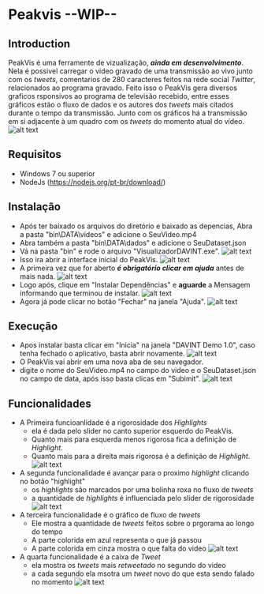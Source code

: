 # Peakvis --WIP--

## Introduction
PeakVis é uma ferramente de vizualização, ***ainda em desenvolvimento***. Nela é possivel carregar o video gravado de uma transmissão ao vivo junto com os _tweets_, comentarios de 280 caracteres feitos na rede social _Twitter_, relacionados ao programa gravado. Feito isso o PeakVis gera diversos graficos rsponsivos ao programa de televisão recebido, entre esses gráficos estão o fluxo de dados e os autores dos _tweets_ mais citados durante o tempo da transmissão. Junto com os gráficos há a transmissão em si adjacente à um quadro com os _tweets_ do momento atual do vídeo.
![alt text](https://media.discordapp.net/attachments/511284977409851402/725449788212117504/imagem1.png?width=1270&height=720)

## Requisitos
 - Windows 7 ou superior
 - NodeJs (https://nodejs.org/pt-br/download/)

## Instalação
 - Após ter baixado os arquivos do diretório e baixado as depencias, Abra a pasta "bin\DATA\videos" e adicione o SeuVideo.mp4
 - Abra também a pasta "bin\DATA\dados" e adicione o SeuDataset.json
 - Vá na pasta "bin" e rode o arquivo "VisualizadorDAVINT.exe".
![alt text](https://media.discordapp.net/attachments/511284977409851402/725458375676264568/unknown.png)
 - Isso ira abrir a interface inicial do PeakVis.
![alt text](https://media.discordapp.net/attachments/511284977409851402/725458008666013796/unknown.png)
 - A primeira vez que for aberto ***é obrigatório clicar em ajuda*** antes de mais nada.
 ![alt text](https://media.discordapp.net/attachments/511284977409851402/725459031388586014/unknown.png)
 - Logo após, clique em "Instalar Dependências" e **aguarde** a Mensagem informando que terminou de instalar.
 ![alt text](https://media.discordapp.net/attachments/511284977409851402/725459501049970819/unknown.png)
 - Agora já pode clicar no botão "Fechar" na janela "Ajuda".
 ![alt text](https://media.discordapp.net/attachments/511284977409851402/725459031388586014/unknown.png)


 ## Execução
 - Apos instalar basta clicar em "Inicia" na janela "DAVINT Demo 1.0", caso tenha fechado o aplicativo, basta abrir novamente.
 ![alt text](https://media.discordapp.net/attachments/511284977409851402/725460151875797144/unknown.png)
 - O PeakVis vai abrir em uma nova aba de seu navegador.
 - digite o nome do SeuVideo.mp4 no campo do video e o SeuDataset.json no campo de data, após isso basta clicas em "Subimit".
![alt text](https://media.discordapp.net/attachments/511284977409851402/725470379564335196/unknown.png?width=1442&height=319)

 ## Funcionalidades
 - A Primeira funcioanlidade é a rigorosidade dos _Highlights_
   - ela é dada pelo slider no canto superior esquerdo do PeakVis.
   - Quanto mais para esquerda menos rigorosa fica a definição de _Highlight_.
   - Quanto mais para a direita mais rigorosa é a definição de _Highlight_.
![alt text](https://media.discordapp.net/attachments/511284977409851402/725464004113465434/unknown.png)
- A segunda funcionalidade é avançar para o proximo _highlight_ clicando no botão "highlight"
  - os _highlights_ são marcados por uma bolinha roxa no fluxo de _tweets_
  - a quantidade de _highlights_ é influenciada pelo slider de rigorosidade
   ![alt text](https://media.discordapp.net/attachments/511284977409851402/725463700164575313/unknown.png)
- A terceira funcionalidade é o gráfico de fluxo de _tweets_
  - Ele mostra a quantidade de _tweets_ feitos sobre o prgorama ao longo do tempo
  - A parte colorida em azul representa o que já passou
  - A parte colorida em cinza mostra o que falta do video
 ![alt text](https://media.discordapp.net/attachments/511284977409851402/725465708909035590/unknown.png?width=1442&height=299)
 - A quarta funcionalidade é a caixa de _Tweet_
   - ela mostra os _tweets_ mais _retweetado_ no segundo do video
   - a cada segundo ela msotra um _tweet_ novo do que esta sendo falado no momento
![alt text](https://media.discordapp.net/attachments/511284977409851402/725467582336860189/unknown.png)
